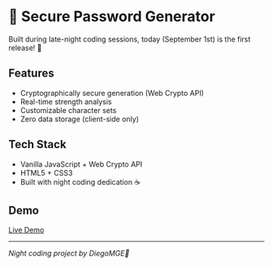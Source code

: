# 🔐 Secure Password Generator

Built during late-night coding sessions, today (September 1st) is the first release! 🌙

## Features

- Cryptographically secure generation (Web Crypto API)
- Real-time strength analysis
- Customizable character sets
- Zero data storage (client-side only)

## Tech Stack

- Vanilla JavaScript + Web Crypto API
- HTML5 + CSS3
- Built with night coding dedication ☕

## Demo

[Live Demo](https://itsmge.dev/portfolio/password-manager/)

---

_Night coding project by DiegoMGE🚀_

